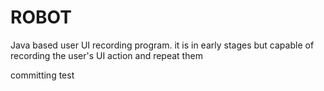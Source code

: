 # ROBOT
Java based user UI recording program.
it is in early stages but capable of recording the user's UI action and repeat them

committing test
